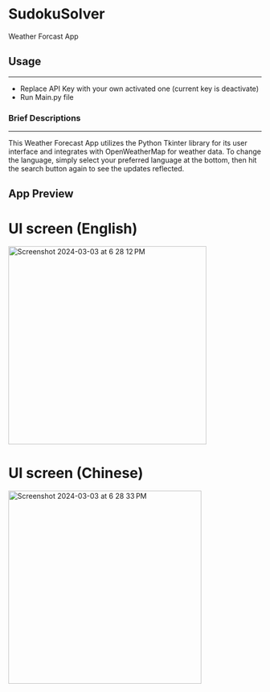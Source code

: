 # SudokuSolver
Weather Forcast App



## Usage
---
- Replace API Key with your own activated one (current key is deactivate)
- Run Main.py file

### Brief Descriptions
---
This Weather Forecast App utilizes the Python Tkinter library for its user interface and integrates with OpenWeatherMap for weather data. To change the language, simply select your preferred language at the bottom, then hit the search button again to see the updates reflected. 

## App Preview

# UI screen (English)
<img width="394" alt="Screenshot 2024-03-03 at 6 28 12 PM" src="https://github.com/HNDTr/weatherApp/assets/100943855/39be5c0f-aa00-4acb-a692-97eaa35a1379">



# UI screen (Chinese)
<img width="384" alt="Screenshot 2024-03-03 at 6 28 33 PM" src="https://github.com/HNDTr/weatherApp/assets/100943855/6572e188-4e93-46e7-b953-f938ee85acd9">





